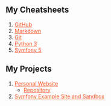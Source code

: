 ##  My Cheatsheets

1. [GitHub](https://github.com/chrisrobles/github-cheatsheet)
2. [Markdown](https://github.com/chrisrobles/markdown-cheatsheet)
3. [Git](https://github.com/chrisrobles/git-cheatsheet)
4. [Python 3](https://github.com/chrisrobles/python3-cheatsheet)
5. [Symfony 5](https://github.com/chrisrobles/symfony5-cheatsheet)

## My Projects

1. [Personal Website](https://chrisrobles.dev)
   - [Repository](https://github.com/chrisrobles/personal-website)
2. [Symfony Example Site and Sandbox](https://github.com/chrisrobles/symfony-sandbox)

<style>
   a {
      color: #f95423
   }
</style>
